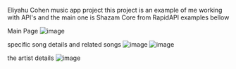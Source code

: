 Eliyahu Cohen music app project
this project is an example of me working with API's and the main one is Shazam Core from RapidAPI
examples bellow

Main Page
![image](https://user-images.githubusercontent.com/100947769/200588050-0b22d3db-7757-4863-a579-df8dbc6a4c54.png)

specific song details and related songs
![image](https://user-images.githubusercontent.com/100947769/200586845-ec6b618a-ff50-4c71-a792-41aa7f7c48c8.png)
![image](https://user-images.githubusercontent.com/100947769/200586963-96c295ff-f0f1-415d-af45-d1755ac346e2.png)

the artist details
![image](https://user-images.githubusercontent.com/100947769/200587514-3506972a-3a20-404b-b25b-7e158ef5d3dc.png)
